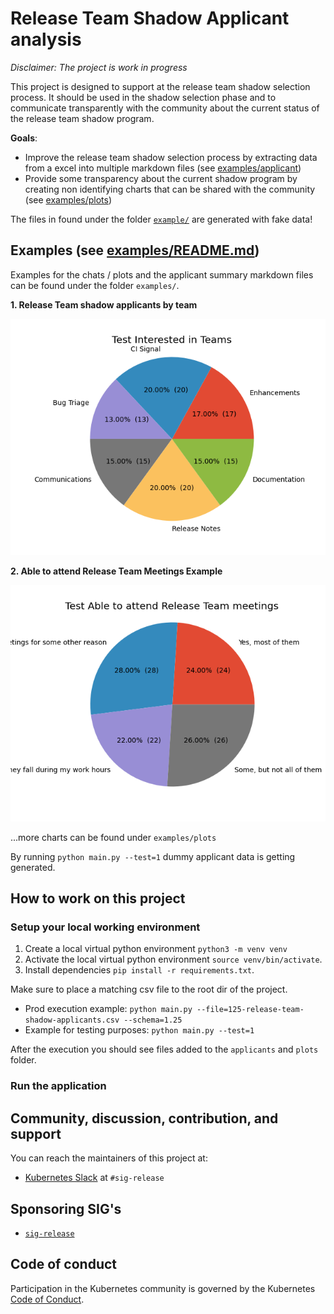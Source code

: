 # Release Team Shadow Applicant analysis

*Disclaimer: The project is work in progress*

This project is designed to support at the release team shadow selection process. It should be used in the shadow selection phase and to communicate transparently with the community about the current status of the release team shadow program.    

**Goals**:
* Improve the release team shadow selection process by extracting data from a excel into multiple markdown files (see [examples/applicant](https://github.com/kubernetes-sigs/release-team-shadow-stats/tree/main/examples/applicants))  
* Provide some transparency about the current shadow program by creating non identifying charts that can be shared with the community (see [examples/plots](https://github.com/kubernetes-sigs/release-team-shadow-stats/tree/main/examples/plots))

The files in found under the folder [`example/`](https://github.com/kubernetes-sigs/release-team-shadow-stats/tree/main/examples) are generated with fake data!

## Examples (see [examples/README.md](https://github.com/kubernetes-sigs/release-team-shadow-stats/blob/main/examples/README.md))

Examples for the chats / plots and the applicant summary markdown files can be found under the folder `examples/`. 

**1. Release Team shadow applicants by team**

![example: applicants by team](./examples/plots/test-interested-in-teams.png)

**2. Able to attend Release Team Meetings Example**

![example: pronouns](./examples/plots/test-able-to-attend-release-team-meetings.png)

...more charts can be found under `examples/plots`

By running `python main.py --test=1` dummy applicant data is getting generated.

## How to work on this project

### Setup your local working environment

1. Create a local virtual python environment `python3 -m venv venv`
2. Activate the local virtual python environment `source venv/bin/activate`.
3. Install dependencies `pip install -r requirements.txt`. 

Make sure to place a matching csv file to the root dir of the project.

* Prod execution example: `python main.py --file=125-release-team-shadow-applicants.csv --schema=1.25`
* Example for testing purposes: `python main.py --test=1`

After the execution you should see files added to the `applicants` and `plots` folder.

### Run the application

## Community, discussion, contribution, and support
You can reach the maintainers of this project at:

* [Kubernetes Slack](https://slack.k8s.io/) at `#sig-release`

## Sponsoring SIG's
* [`sig-release`](https://github.com/kubernetes/sig-release)

## Code of conduct
Participation in the Kubernetes community is governed by the Kubernetes [Code of Conduct](code-of-conduct.md).